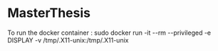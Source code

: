 # MasterThesis
To run the docker container : sudo docker run -it --rm --privileged -e DISPLAY -v /tmp/.X11-unix:/tmp/.X11-unix <imagename>
